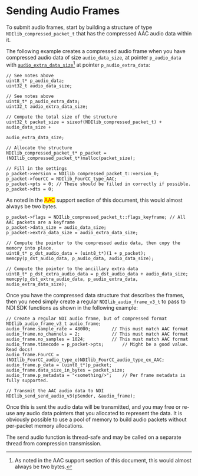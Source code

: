 # Sending Audio Frames

To submit audio frames, start by building a structure of type `NDIlib_compressed_packet_t` that has the compressed AAC audio data within it.

The following example creates a compressed audio frame when you have compressed audio data of size `audio_data_size`, at pointer `p_audio_data` with [`audio_extra_data_size`](#user-content-fn-1)[^1] at pointer `p_audio_extra_data`:

```
// See notes above
uint8_t* p_audio_data; 
uint32_t audio_data_size;

// See notes above
uint8_t* p_audio_extra_data;
uint32_t audio_extra_data_size;

// Compute the total size of the structure
uint32_t packet_size = sizeof(NDIlib_compressed_packet_t) + audio_data_size +
                                                            audio_extra_data_size;

// Allocate the structure
NDIlib_compressed_packet_t* p_packet = (NDIlib_compressed_packet_t*)malloc(packet_size);

// Fill in the settings
p_packet->version = NDIlib_compressed_packet_t::version_0;
p_packet->fourCC = NDIlib_FourCC_type_AAC;
p_packet->pts = 0; // These should be filled in correctly if possible.
p_packet->dts = 0;
```

As noted in the <mark style="color:red;">AAC</mark> support section of this document, this would almost always be two bytes.

```
p_packet->flags = NDIlib_compressed_packet_t::flags_keyframe; // All AAC packets are a keyframe
p_packet->data_size = audio_data_size;
p_packet->extra_data_size = audio_extra_data_size;

// Compute the pointer to the compressed audio data, then copy the memory into place.
uint8_t* p_dst_audio_data = (uint8_t*)(1 + p_packet);
memcpy(p_dst_audio_data, p_audio_data, audio_data_size);

// Compute the pointer to the ancillary extra data
uint8_t* p_dst_extra_audio_data = p_dst_audio_data + audio_data_size;
memcpy(p_dst_extra_audio_data, p_audio_extra_data, audio_extra_data_size);
```

Once you have the compressed data structure that describes the frames, then you need simply create a regular `NDIlib_audio_frame_v3_t` to pass to NDI SDK functions as shown in the following example:

```
// Create a regular NDI audio frame, but of compressed format
NDIlib_audio_frame_v3_t audio_frame;
audio_frame.sample_rate = 48000;		// This must match AAC format
audio_frame.no_channels = 2;			// This must match AAC format
audio_frame.no_samples = 1024;			// This must match AAC format
audio_frame.timecode = p_packet->pts;		// Might be a good value. Read docs!
audio_frame.FourCC = (NDIlib_FourCC_audio_type_e)NDIlib_FourCC_audio_type_ex_AAC;
audio_frame.p_data = (uint8_t*)p_packet;
audio_frame.data_size_in_bytes = packet_size;
audio_frame.p_metadata = "<something/>";	// Per frame metadata is fully supported.

// Transmit the AAC audio data to NDI
NDIlib_send_send_audio_v3(pSender, &audio_frame);
```

Once this is sent the audio data will be transmitted, and you may free or re-use any audio data pointers that you allocated to represent the data. It is obviously possible to use a pool of memory to build audio packets without per-packet memory allocations.

The send audio function is thread-safe and may be called on a separate thread from compression transmission.

[^1]: As noted in the AAC support section of this document, this would almost always be two bytes.
